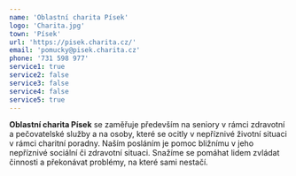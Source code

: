 ```yaml
---
name: 'Oblastní charita Písek'
logo: 'Charita.jpg'
town: 'Písek'
url: 'https://pisek.charita.cz/'
email: 'pomucky@pisek.charita.cz'
phone: '731 598 977'
service1: true
service2: false
service3: false
service4: false
service5: true
---
```


**Oblastní charita Písek** se zaměřuje především na seniory v rámci zdravotní a pečovatelské služby a na osoby, které se ocitly v nepříznivé životní situaci v rámci charitní poradny. Naším posláním je pomoc bližnímu v jeho nepříznivé sociální či zdravotní situaci. Snažíme se pomáhat lidem zvládat činnosti a překonávat problémy, na které sami nestačí.
